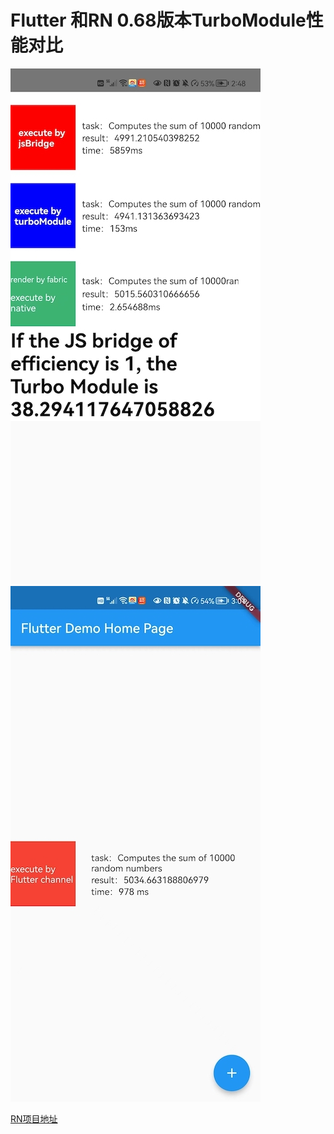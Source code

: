 # Flutter 和RN 0.68版本TurboModule性能对比

![](./img2.jpg)
![](./img1.jpg)

[RN项目地址](https://github.com/bozaigao/RNNewArchitectureApp/tree/android/turbomodule_vs_jsbridge)
